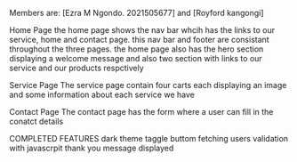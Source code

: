 Members are: [Ezra M Ngondo. 2021505677] and [Royford kangongi]

Home Page
the home page shows the nav bar whcih has the links to our service, home and contact page. this nav bar and footer are consistant throughout the three pages. the home page also has the hero section displaying a welcome message and also two section with links to our service and our products respctively

Service Page
The service page contain four carts each displaying an image and some information about each service we have

Contact Page
The contact page has the form where a user can fill in the conatct details

COMPLETED FEATURES
dark theme taggle buttom
fetching users
validation with javascrpit
thank you message displayed
